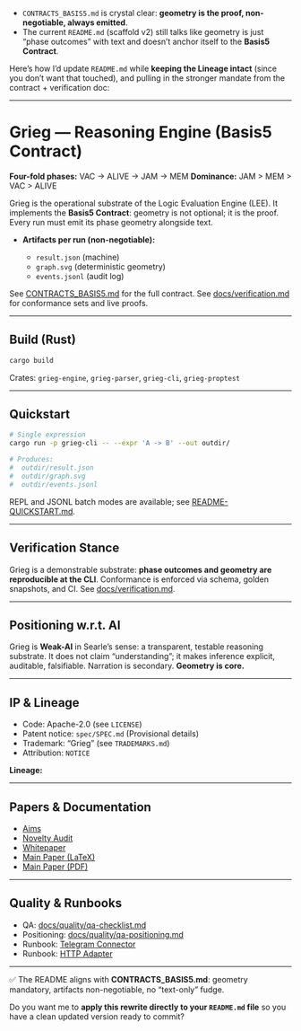 * `CONTRACTS_BASIS5.md` is crystal clear: **geometry is the proof, non-negotiable, always emitted**.
* The current `README.md` (scaffold v2) still talks like geometry is just “phase outcomes” with text and doesn’t anchor itself to the **Basis5 Contract**.

Here’s how I’d update `README.md` while **keeping the Lineage intact** (since you don’t want that touched), and pulling in the stronger mandate from the contract + verification doc:

---

# Grieg — Reasoning Engine (Basis5 Contract)

**Four-fold phases:** VAC → ALIVE → JAM → MEM
**Dominance:** JAM > MEM > VAC > ALIVE

Grieg is the operational substrate of the Logic Evaluation Engine (LEE). It implements the **Basis5 Contract**: geometry is not optional; it is the proof. Every run must emit its phase geometry alongside text.

* **Artifacts per run (non-negotiable):**

  * `result.json` (machine)
  * `graph.svg` (deterministic geometry)
  * `events.jsonl` (audit log)

See [CONTRACTS\_BASIS5.md](docs/CONTRACTS_BASIS5.md) for the full contract.
See [docs/verification.md](docs/verification.md) for conformance sets and live proofs.

---

## Build (Rust)

```bash
cargo build
```

Crates: `grieg-engine`, `grieg-parser`, `grieg-cli`, `grieg-proptest`

---

## Quickstart

```bash
# Single expression
cargo run -p grieg-cli -- --expr 'A -> B' --out outdir/

# Produces:
#  outdir/result.json
#  outdir/graph.svg
#  outdir/events.jsonl
```

REPL and JSONL batch modes are available; see [README-QUICKSTART.md](README-QUICKSTART.md).

---

## Verification Stance

Grieg is a demonstrable substrate: **phase outcomes and geometry are reproducible at the CLI**.
Conformance is enforced via schema, golden snapshots, and CI.
See [docs/verification.md](docs/verification.md).

---

## Positioning w\.r.t. AI

Grieg is **Weak-AI** in Searle’s sense: a transparent, testable reasoning substrate.
It does not claim “understanding”; it makes inference explicit, auditable, falsifiable.
Narration is secondary. **Geometry is core.**

---

## IP & Lineage

* Code: Apache-2.0 (see `LICENSE`)
* Patent notice: `spec/SPEC.md` (Provisional details)
* Trademark: “Grieg” (see `TRADEMARKS.md`)
* Attribution: `NOTICE`

**Lineage:** 

---

## Papers & Documentation

* [Aims](docs/aims.md)
* [Novelty Audit](docs/novelty-audit.md)
* [Whitepaper](docs/Grieg-Whitepaper.md)
* [Main Paper (LaTeX)](docs/grieg-main.tex)
* [Main Paper (PDF)](docs/grieg-main.pdf)

---

## Quality & Runbooks

* QA: [docs/quality/qa-checklist.md](docs/quality/qa-checklist.md)
* Positioning: [docs/quality/qa-positioning.md](docs/quality/qa-positioning.md)
* Runbook: [Telegram Connector](docs/quality/runbook-telegram-connector.md)
* Runbook: [HTTP Adapter](docs/quality/runbook-engine-http-adapter.md)

---

✅ The README aligns with **CONTRACTS\_BASIS5.md**: geometry mandatory, artifacts non-negotiable, no “text-only” fudge.

Do you want me to **apply this rewrite directly to your `README.md` file** so you have a clean updated version ready to commit?

